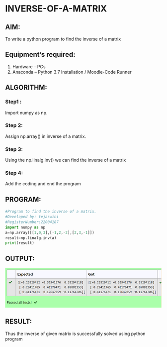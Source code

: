 # INVERSE-OF-A-MATRIX
## AIM:
To write a python program to find the inverse of a matrix
## Equipment’s required:
1. 	Hardware – PCs
2. 	Anaconda – Python 3.7 Installation / Moodle-Code Runner
## ALGORITHM:
### Step1 : 
Import numpy as np.
### Step 2:
Assign np.array() in inverse of a matrix. 
### Step 3: 
Using the np.linalg.inv() we can find the inverse of a matrix
### Step 4:
Add the coding and end the program 
## PROGRAM:
```python
#Program to find the inverse of a matrix.
#Developed by: tejaswini
#RegisterNumber:22004187
import numpy as np
a=np.array([[1,0,3],[-1,2,-2],[2,3,-1]])
result=np.linalg.inv(a)
print(result)
```
## OUTPUT:
![output](t.png)
## RESULT:
Thus the inverse of given matrix is successfully solved using python program

